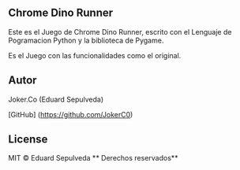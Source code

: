 ## Chrome Dino Runner

Este es el Juego de Chrome Dino Runner, escrito con el Lenguaje de Pogramacion Python y la biblioteca de Pygame.

Es el Juego con las funcionalidades como el original.



## Autor

Joker.Co (Eduard Sepulveda)

[GitHub] (https://github.com/JokerC0)


## License

MIT © Eduard Sepulveda
** Derechos reservados**

